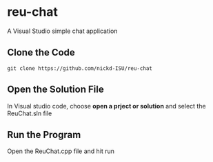 # reu-chat

A Visual Studio simple chat application

## Clone the Code
```{sh}
git clone https://github.com/nickd-ISU/reu-chat
```

## Open the Solution File
In Visual studio code, choose **open a prject or solution** and select the ReuChat.sln file

## Run the Program
Open the ReuChat.cpp file and hit run
